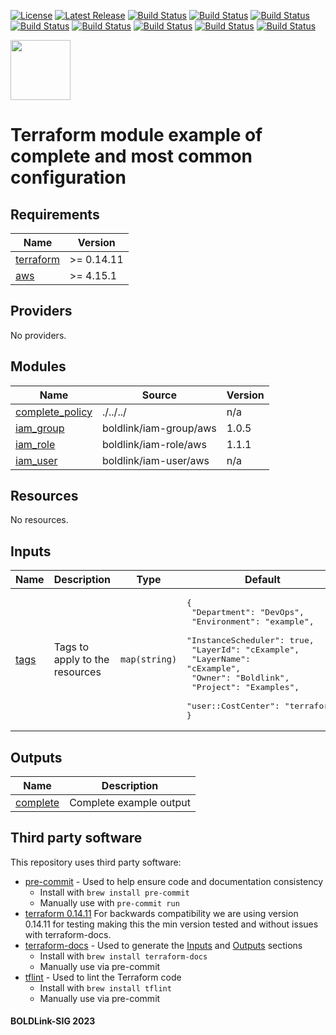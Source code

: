[![License](https://img.shields.io/badge/License-Apache-blue.svg)](https://github.com/boldlink/terraform-aws-iam-policy/blob/main/LICENSE)
[![Latest Release](https://img.shields.io/github/release/boldlink/terraform-aws-iam-policy.svg)](https://github.com/boldlink/terraform-aws-iam-policy/releases/latest)
[![Build Status](https://github.com/boldlink/terraform-aws-iam-policy/actions/workflows/update.yaml/badge.svg)](https://github.com/boldlink/terraform-aws-iam-policy/actions)
[![Build Status](https://github.com/boldlink/terraform-aws-iam-policy/actions/workflows/release.yaml/badge.svg)](https://github.com/boldlink/terraform-aws-iam-policy/actions)
[![Build Status](https://github.com/boldlink/terraform-aws-iam-policy/actions/workflows/pre-commit.yaml/badge.svg)](https://github.com/boldlink/terraform-aws-iam-policy/actions)
[![Build Status](https://github.com/boldlink/terraform-aws-iam-policy/actions/workflows/pr-labeler.yaml/badge.svg)](https://github.com/boldlink/terraform-aws-iam-policy/actions)
[![Build Status](https://github.com/boldlink/terraform-aws-iam-policy/actions/workflows/module-examples-tests.yaml/badge.svg)](https://github.com/boldlink/terraform-aws-iam-policy/actions)
[![Build Status](https://github.com/boldlink/terraform-aws-iam-policy/actions/workflows/checkov.yaml/badge.svg)](https://github.com/boldlink/terraform-aws-iam-policy/actions)
[![Build Status](https://github.com/boldlink/terraform-aws-iam-policy/actions/workflows/auto-merge.yaml/badge.svg)](https://github.com/boldlink/terraform-aws-iam-policy/actions)
[![Build Status](https://github.com/boldlink/terraform-aws-iam-policy/actions/workflows/auto-badge.yaml/badge.svg)](https://github.com/boldlink/terraform-aws-iam-policy/actions)

[<img src="https://avatars.githubusercontent.com/u/25388280?s=200&v=4" width="96"/>](https://boldlink.io)

# Terraform  module example of complete and most common configuration


<!-- BEGINNING OF PRE-COMMIT-TERRAFORM DOCS HOOK -->
## Requirements

| Name | Version |
|------|---------|
| <a name="requirement_terraform"></a> [terraform](#requirement\_terraform) | >= 0.14.11 |
| <a name="requirement_aws"></a> [aws](#requirement\_aws) | >= 4.15.1 |

## Providers

No providers.

## Modules

| Name | Source | Version |
|------|--------|---------|
| <a name="module_complete_policy"></a> [complete\_policy](#module\_complete\_policy) | ./../../ | n/a |
| <a name="module_iam_group"></a> [iam\_group](#module\_iam\_group) | boldlink/iam-group/aws | 1.0.5 |
| <a name="module_iam_role"></a> [iam\_role](#module\_iam\_role) | boldlink/iam-role/aws | 1.1.1 |
| <a name="module_iam_user"></a> [iam\_user](#module\_iam\_user) | boldlink/iam-user/aws | n/a |

## Resources

No resources.

## Inputs

| Name | Description | Type | Default | Required |
|------|-------------|------|---------|:--------:|
| <a name="input_tags"></a> [tags](#input\_tags) | Tags to apply to the resources | `map(string)` | <pre>{<br>  "Department": "DevOps",<br>  "Environment": "example",<br>  "InstanceScheduler": true,<br>  "LayerId": "cExample",<br>  "LayerName": "cExample",<br>  "Owner": "Boldlink",<br>  "Project": "Examples",<br>  "user::CostCenter": "terraform"<br>}</pre> | no |

## Outputs

| Name | Description |
|------|-------------|
| <a name="output_complete"></a> [complete](#output\_complete) | Complete example output |
<!-- END OF PRE-COMMIT-TERRAFORM DOCS HOOK -->

## Third party software
This repository uses third party software:
* [pre-commit](https://pre-commit.com/) - Used to help ensure code and documentation consistency
  * Install with `brew install pre-commit`
  * Manually use with `pre-commit run`
* [terraform 0.14.11](https://releases.hashicorp.com/terraform/0.14.11/) For backwards compatibility we are using version 0.14.11 for testing making this the min version tested and without issues with terraform-docs.
* [terraform-docs](https://github.com/segmentio/terraform-docs) - Used to generate the [Inputs](#Inputs) and [Outputs](#Outputs) sections
  * Install with `brew install terraform-docs`
  * Manually use via pre-commit
* [tflint](https://github.com/terraform-linters/tflint) - Used to lint the Terraform code
  * Install with `brew install tflint`
  * Manually use via pre-commit

#### BOLDLink-SIG 2023
